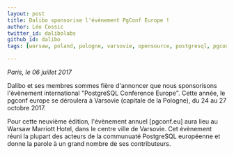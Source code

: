 ```yaml
---
layout: post
title: Dalibo sponsorise l'évènement PgConf Europe !
author: Léo Cossic
twitter_id: dalibolabs
github_id: dalibo
tags: [warsaw, poland, pologne, varsovie, opensource, postgresql, pgconf, dalibo, conference, europe]

---
```


*Paris, le 06 juillet 2017*

Dalibo et ses membres sommes fière d'annoncer que nous sponsorisons l'évènement international "PostgreSQL Conference Europe". 
Cette année, le pgconf europe se déroulera à Varsovie (capitale de la Pologne), du 24 au 27 octobre 2017.


<!--MORE-->

Pour cette neuvième édition, l'évènement annuel [pgconf.eu] aura lieu au Warsaw Marriott Hotel, dans le centre ville de Varsovie. 
Cet évènement réuni la plupart des acteurs de la communuaté PostgreSQL européenne et donne la parole à un grand nombre de ses contributeurs.
